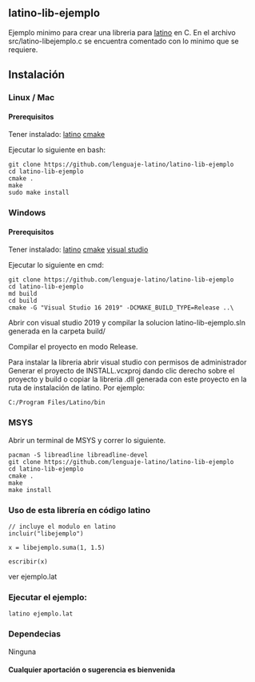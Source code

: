 ## latino-lib-ejemplo
Ejemplo minimo para crear una libreria para [latino](https://github.com/lenguaje-latino/latino) en C.
En el archivo src/latino-libejemplo.c se encuentra comentado con lo minimo que se requiere.

## Instalación

### Linux / Mac

#### Prerequisitos

Tener instalado:
[latino](https://github.com/lenguaje-latino/latino)
[cmake](https://cmake.org/download/)

Ejecutar lo siguiente en bash:

```
git clone https://github.com/lenguaje-latino/latino-lib-ejemplo
cd latino-lib-ejemplo
cmake .
make
sudo make install
```

### Windows

#### Prerequisitos

Tener instalado:
[latino](https://github.com/lenguaje-latino/latino)
[cmake](https://cmake.org/download/)
[visual studio](https://visualstudio.microsoft.com/es/vs/community/)

Ejecutar lo siguiente en cmd:

```
git clone https://github.com/lenguaje-latino/latino-lib-ejemplo
cd latino-lib-ejemplo
md build
cd build
cmake -G "Visual Studio 16 2019" -DCMAKE_BUILD_TYPE=Release ..\
```

Abrir con visual studio 2019 y compilar la solucion latino-lib-ejemplo.sln 
generada en la carpeta build/

Compilar el proyecto en modo Release.

Para instalar la libreria abrir visual studio con permisos de administrador
Generar el proyecto de INSTALL.vcxproj dando clic derecho sobre el proyecto y build
o copiar la libreria .dll generada con este proyecto en la ruta de instalación
de latino. 
Por ejemplo:

`C:/Program Files/Latino/bin`

### MSYS

Abrir un terminal de MSYS y correr lo siguiente.

```
pacman -S libreadline libreadline-devel
git clone https://github.com/lenguaje-latino/latino-lib-ejemplo
cd latino-lib-ejemplo
cmake .
make
make install
```

### Uso de esta librería en código latino

```
// incluye el modulo en latino
incluir("libejemplo")

x = libejemplo.suma(1, 1.5)

escribir(x)
```

ver ejemplo.lat

### Ejecutar el ejemplo:
`latino ejemplo.lat`


### Dependecias

Ninguna

#### Cualquier aportación o sugerencia es bienvenida
